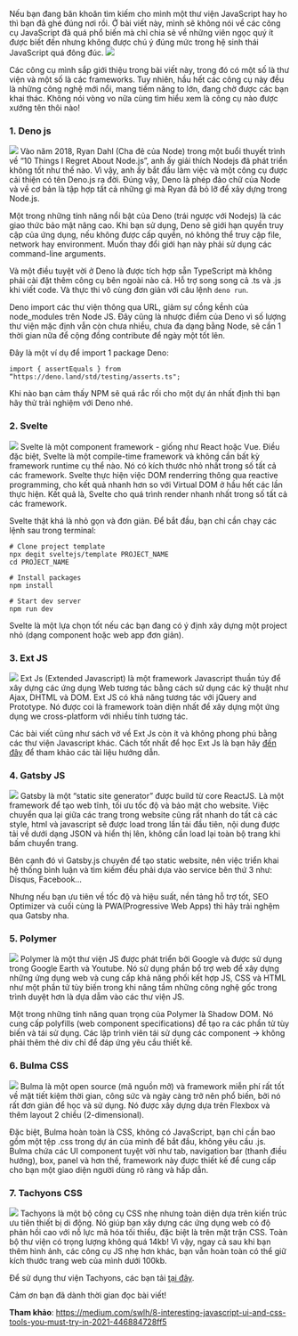 Nếu bạn đang băn khoăn tìm kiếm cho mình một thư viện JavaScript hay ho thì bạn đã ghé đúng nơi rồi. Ở bài viết này, mình sẽ không nói về các công cụ JavaScript đã quá phổ biến mà chỉ chia sẻ về những viên ngọc quý ít được biết đến nhưng không được chú ý đúng mức trong hệ sinh thái JavaScript quá đông đúc.
![](https://images.viblo.asia/cd29628e-c45a-4e8f-95f2-b3b6c2ff9c6d.jpg)

Các công cụ mình sắp giới thiệu trong bài viết này, trong đó có một số là thư viện và một số là các frameworks. Tuy nhiên, hầu hết các công cụ này đều là những công nghệ mới nổi, mang tiềm năng to lớn, đang chờ được các bạn khai thác. Không nói vòng vo nữa cùng tìm hiểu xem là công cụ nào được xướng tên thôi nào! 
### 1. Deno js
![](https://images.viblo.asia/8dfefb9c-c2d9-4f74-be10-85f7a1127cd2.jpg)
Vào năm 2018, Ryan Dahl (Cha đẻ của Node) trong một buổi thuyết trình về “10 Things I Regret About Node.js”, anh ấy giải thích Nodejs đã phát triển không tốt như thế nào.
Vì vậy, anh ấy bắt đầu làm việc và một công cụ được cải thiện có tên Deno.js ra đời. Đúng vậy, Deno là phép đảo chữ của Node và về cơ bản là tập hợp tất cả những gì mà Ryan đã bỏ lỡ để xây dựng trong Node.js.

Một trong những tính năng nổi bật của Deno (trái ngược với Nodejs) là các giao thức bảo mật nâng cao. Khi bạn sử dụng, Deno sẽ giới hạn quyền truy cập của ứng dụng, nếu không được cấp quyền, nó không thể truy cập file, network hay environment. Muốn thay đổi giới hạn này phải sử dụng các command-line arguments.

Và một điều tuyệt vời ở Deno là được tích hợp sẵn TypeScript mà không phải cài đặt thêm công cụ bên ngoài nào cả. Hỗ trợ song song cả .ts và .js khi viết code. Và thực thi vô cùng đơn giản với câu lệnh `deno run`.

Deno import các thư viện thông qua URL, giảm sự cồng kềnh của node_modules trên Node JS. Đây cũng là nhược điểm của Deno vì số lượng thư viện mặc định vẫn còn chưa nhiều, chưa đa dạng bằng Node, sẽ cần 1 thời gian nữa để cộng đồng contribute để ngày một tốt lên.

Đây là một ví dụ để import 1 package Deno:

`import { assertEquals } from “https://deno.land/std/testing/asserts.ts";`

Khi nào bạn cảm thấy NPM sẽ quá rắc rối cho một dự án nhất định thì bạn hãy thử trải nghiệm với Deno nhé.
### 2. Svelte
![](https://images.viblo.asia/00cd6332-134a-4ef8-b797-aad7d3447223.jpg)
Svelte là một component framework - giống như React hoặc Vue. Điều đặc biệt, Svelte là một compile-time framework  và không cần bất kỳ framework runtime cụ thể nào. Nó có kích thước nhỏ nhất trong số tất cả các framework. Svelte thực hiện việc DOM renderring thông qua reactive programming, cho kết quả nhanh hơn so với Virtual DOM ở hầu hết các lần thực hiện. Kết quả là, Svelte cho quá trình render nhanh nhất trong số tất cả các framework.

Svelte thật khá là nhỏ gọn và đơn giản. Để bắt đầu, bạn chỉ cần chạy các lệnh sau trong terminal:
```
# Clone project template
npx degit sveltejs/template PROJECT_NAME
cd PROJECT_NAME

# Install packages
npm install

# Start dev server
npm run dev
```

Svelte là một lựa chọn tốt nếu các bạn đang có ý định xây dựng một project nhỏ (dạng component hoặc web app đơn giản).
### 3. Ext JS
![](https://images.viblo.asia/2638d0e2-ce79-46c4-b633-8f7590a1c6a1.jpg)
Ext Js (Extended Javascript) là một framework Javascript thuần túy để xây dựng các ứng dụng Web tương tác bằng cách sử dụng các kỹ thuật như Ajax, DHTML và DOM. Ext JS có khả năng tương tác với jQuery and Prototype. Nó được coi là framework toàn diện nhất để xây dựng một ứng dụng we cross-platform với nhiều tính tương tác.

Các bài viết cũng như sách vở về Ext Js còn ít và không phong phú bằng các thư viện Javascript khác. Cách tốt nhất để học Ext Js là bạn hãy [đến đây](http://docs.sencha.com/ext-js/4-1/) để tham khảo các tài liệu hướng dẫn.
### 4. Gatsby JS
![](https://images.viblo.asia/5e069bcb-f566-4c51-97d6-b6ea2fbb0cd6.jpg)
Gatsby là một “static site generator” được build từ core ReactJS.
Là một framework để tạo web tĩnh, tối ưu tốc độ và bảo mật cho website. Việc chuyển qua lại giữa các trang trong website cũng rất nhanh do tất cả các style, html và javascript sẽ được load trong lần tải đầu tiên, nội dung được tải về dưới dạng JSON và hiển thị lên, không cần load lại toàn bộ trang khi bấm chuyển trang.

Bên cạnh đó vì Gatsby.js chuyên để tạo static website, nên việc triển khai hệ thống bình luận và tìm kiếm đều phải dựa vào service bên thứ 3 như: Disqus, Facebook…

Nhưng nếu bạn ưu tiên về tốc độ và hiệu suất, nền tảng hỗ trợ tốt, SEO Optimizer và cuối cùng là PWA(Progressive Web Apps) thì hãy trải nghệm qua Gatsby nha.
### 5. Polymer
![](https://images.viblo.asia/090551a9-3946-4bdd-87a8-bb4808c959e2.jpg)
Polymer là một thư viện JS được phát triển bởi Google và được sử dụng trong Google Earth và Youtube. Nó sử dụng phần bổ trợ web để xây dựng những ứng dụng web và cung cấp khả năng phối kết hợp JS, CSS và HTML như một phần tử tùy biến trong khi nâng tầm những công nghệ gốc trong trình duyệt hơn là dựa dẫm vào các thư viện JS.

Một trong những tính năng quan trọng của Polymer là Shadow DOM. Nó cung cấp polyfills (web component specifications) để tạo ra các phần tử tùy biến và tái sử dụng. Các lập trình viên tái sử dụng các component -> không phải thêm thẻ div chỉ để đáp ứng yêu cầu thiết kế.
### 6. Bulma CSS
![](https://images.viblo.asia/b29dede3-465e-44ab-b1f0-279f794c370a.jpg)
Bulma là một open source (mã nguồn mở) và framework miễn phí rất tốt về mặt tiết kiệm thời gian, công sức và ngày càng trở nên phổ biến, bởi nó rất đơn giản để học và sử dụng. Nó được xây dựng dựa trên Flexbox và thêm layout 2 chiều (2-dimensional).

Đặc biệt, Bulma hoàn toàn là CSS, không có JavaScript, bạn chỉ cần bao gồm một tệp .css trong dự án của mình để bắt đầu, không yêu cầu .js. Bulma chứa các UI component tuyệt vời như tab, navigation bar (thanh điều hướng), box, panel và hơn thế, framework này được thiết kế để cung cấp cho bạn một giao diện người dùng rõ ràng và hấp dẫn.
### 7. Tachyons CSS
![](https://images.viblo.asia/24b0704a-b5dd-42f5-aef9-e7581ce8a025.jpg)
Tachyons là một bộ công cụ CSS nhẹ nhưng toàn diện dựa trên kiến trúc ưu tiên thiết bị di động. Nó giúp bạn xây dựng các ứng dụng web có độ phản hồi cao với nỗ lực mã hóa tối thiểu, đặc biệt là trên mặt trận CSS. Toàn bộ thư viện có trọng lượng không quá 14kb! Vì vậy, ngay cả sau khi bạn thêm hình ảnh, các công cụ JS nhẹ hơn khác, bạn vẫn hoàn toàn có thể giữ kích thước trang web của mình dưới 100kb.

Để sử dụng thư viện Tachyons, các bạn tải [tại đây](https://github.com/tachyons-css/tachyons).

Cảm ơn bạn đã dành thời gian đọc bài viết!

**Tham khảo**: https://medium.com/swlh/8-interesting-javascript-ui-and-css-tools-you-must-try-in-2021-446884728ff5